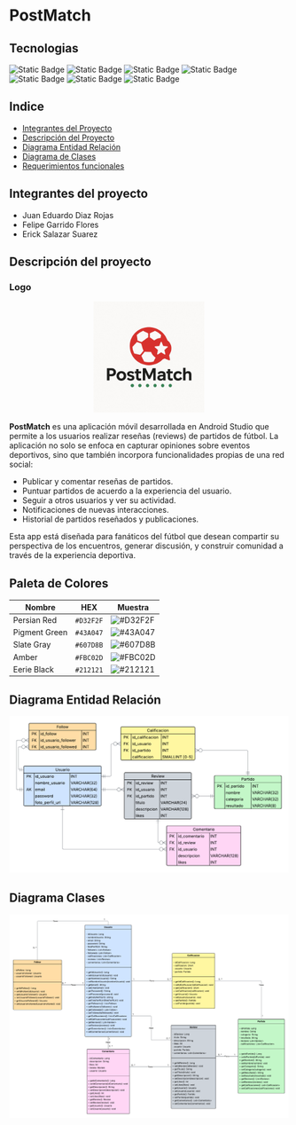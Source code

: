 # PostMatch

## Tecnologias
<img width="150px" alt="Static Badge" src="https://img.shields.io/badge/platform-android-ligthgreen?logo=android&logoColor=ligthgreen">
<img width="140px" alt="Static Badge" src="https://img.shields.io/badge/language-kotlin-%23b042ff?logo=kotlin&logoColor=%23b042ff">
<img width="160px" alt="Static Badge" src="https://img.shields.io/badge/framework-flutter-%2304bade?logo=flutter&logoColor=%2304bade">
<img width="157px" alt="Static Badge" src="https://img.shields.io/badge/database-firebase-red?logo=firebase&logoColor=red">
<img width="157px" alt="Static Badge" src="https://img.shields.io/badge/database-fireship-red?logo=fireship&logoColor=red">
<img width="185px" alt="Static Badge" src="https://img.shields.io/badge/project-in%20development-yellow?logo=git">
<img width="165px" alt="Static Badge"
    src="https://img.shields.io/badge/SDK-android%20studio-ligthgreen?logo=androidstudio&logoColor=%2304bade"
>


## Indice
- [Integrantes del Proyecto](#integrantes-del-proyecto)
- [Descripción del Proyecto](#descripción-del-proyecto)
- [Diagrama Entidad Relación](#diagrama-entidad-relación)
- [Diagrama de Clases](#diagrama-clases)
- [Requerimientos funcionales](docs/requerimientos_funcionales.pdf)

## Integrantes del proyecto
- Juan Eduardo Diaz Rojas
- Felipe Garrido Flores
- Erick Salazar Suarez

## Descripción del proyecto

### Logo
<p align="center">
  <img src="assets/logo-postmatch.png" alt="Logo de PostMatch" width="200"/>
</p>

**PostMatch** es una aplicación móvil desarrollada en Android Studio que permite a los usuarios realizar reseñas (reviews) de partidos de
fútbol. La aplicación no solo se enfoca en capturar opiniones sobre eventos deportivos, sino que también incorpora funcionalidades propias
de una red social:

- Publicar y comentar reseñas de partidos.
- Puntuar partidos de acuerdo a la experiencia del usuario.
- Seguir a otros usuarios y ver su actividad.
- Notificaciones de nuevas interacciones.
- Historial de partidos reseñados y publicaciones.

Esta app está diseñada para fanáticos del fútbol que desean compartir su perspectiva de los encuentros, generar discusión, y construir
comunidad a través de la experiencia deportiva.

## Paleta de Colores

| Nombre        | HEX      | Muestra |
|---------------|----------|---------|
| Persian Red   | `#D32F2F` | ![#D32F2F](https://singlecolorimage.com/get/D32F2F/20x20) |
| Pigment Green | `#43A047` | ![#43A047](https://singlecolorimage.com/get/43A047/20x20) |
| Slate Gray    | `#607D8B` | ![#607D8B](https://singlecolorimage.com/get/607D8B/20x20) |
| Amber         | `#FBC02D` | ![#FBC02D](https://singlecolorimage.com/get/FBC02D/20x20) |
| Eerie Black   | `#212121` | ![#212121](https://singlecolorimage.com/get/212121/20x20) |



## Diagrama Entidad Relación

![Diagrama entidad-relación](docs/diagramas/entidad-relacion.png)

## Diagrama Clases

![Diagrama clases](docs/diagramas/clases.png)

